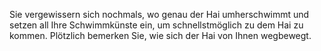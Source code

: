 Sie vergewissern sich nochmals, wo genau der Hai umherschwimmt und setzen all Ihre Schwimmkünste ein,
um schnellstmöglich zu dem Hai zu kommen. Plötzlich bemerken Sie, wie sich der Hai von Ihnen wegbewegt.